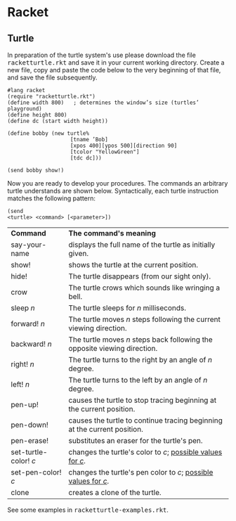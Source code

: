 Racket
======

Turtle
------
In preparation of the turtle system's use please download the file <tt>racketturtle.rkt</tt> and save it in your current working directory.
Create a new file, copy and paste the code below to the very beginning of that file, and save the file subsequently.
<pre><code>#lang racket
(require "racketturtle.rkt")
(define width 800)   ; determines the window’s size (turtles’ playground)
(define height 800)
(define dc (start width height))

(define bobby (new turtle%
                    [tname ’Bob]
                    [xpos 400][ypos 500][direction 90]
                    [tcolor "YellowGreen"]
                    [tdc dc]))

(send bobby show!)</code></pre>
Now you are ready to develop your procedures.
The commands an arbitrary turtle understands are shown below. 
Syntactically, each turtle instruction matches the following pattern: <pre><code>(send &lt;turtle&gt; &lt;command&gt; [&lt;parameter&gt;])</code></pre>
<table>
    <tr><td><b>Command</b></td> <td><b>The command's meaning</b></td>
    <tr><td>say-your-name</td><td>displays the full name of the turtle as initially given.</td>  </tr>
    <tr><td>show!</td><td>shows the turtle at the current position.</td>  </tr>
    <tr><td>hide!</td><td>The turtle disappears (from our sight only).</td>  </tr>
    <tr><td>crow</td><td>The turtle crows which sounds like wringing a bell.</td>  </tr>
    <tr><td>sleep <em>n</em></td><td>The turtle sleeps for <em>n</em> milliseconds.</td>  </tr>
    <tr><td>forward! <em>n</em></td><td>The turtle moves <em>n</em> steps following the current viewing direction.</td>  </tr>
    <tr><td>backward! <em>n</em></td><td>The turtle moves <em>n</em> steps back following the opposite viewing direction.</td>  </tr>
    <tr><td>right! <em>n</em></td><td>The turtle turns to the right by an angle of <em>n</em> degree.</td>  </tr>
    <tr><td>left! <em>n</em></td><td>The turtle turns to the left by an angle of <em>n</em> degree.</td>  </tr>
    <tr><td>pen-up!</td><td>causes the turtle to stop tracing beginning at the current position.</td>  </tr>
    <tr><td>pen-down!</td><td>causes the turtle to continue tracing beginning at the current position.</td>  </tr>
    <tr><td>pen-erase!</td><td>substitutes an eraser for the turtle's pen.</td>  </tr>
    <tr><td>set-turtle-color! <em>c</em></td><td>changes the turtle's color to <em>c</em>; <a href="http://docs.racket-lang.org/draw/color-database___.html?q=the-color-database">possible values for <em>c</em></a>.</td>  </tr>
    <tr><td>set-pen-color! <em>c</em></td><td>changes the turtle's pen color to <em>c</em>; <a href="http://docs.racket-lang.org/draw/color-database___.html?q=the-color-database">possible values for <em>c</em></a>.</td>  </tr>
    <tr><td>clone</td><td>creates a clone of the turtle.</td>  </tr>
</table>
See some examples in <tt>racketturtle-examples.rkt</tt>.
